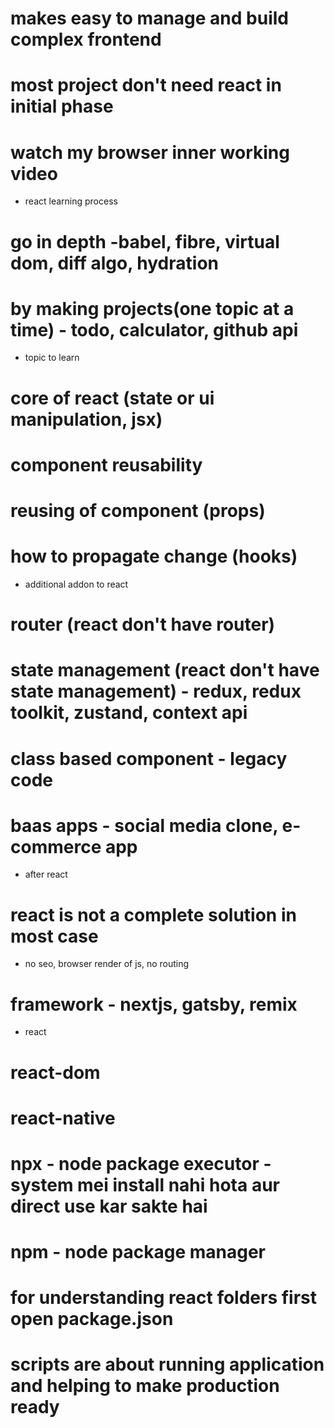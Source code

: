 # makes easy to manage and build complex frontend
# most project don't need react in initial phase


# watch my browser inner working video

- react learning process
# go in depth -babel, fibre, virtual dom, diff algo, hydration

# by making projects(one topic at a time) - todo, calculator, github api

- topic to learn
# core of react (state or ui manipulation, jsx)
# component reusability
# reusing of component (props)
# how to propagate change (hooks)

- additional addon to react
# router (react don't have router)
# state management (react don't have state management) - redux, redux toolkit, zustand, context api
# class based component - legacy code
# baas apps - social media clone, e-commerce app

- after react
# react is not a complete solution in most case
- no seo, browser render of js, no routing
# framework - nextjs, gatsby, remix

- react 
# react-dom
# react-native


 
# npx - node package executor - system mei install nahi hota aur direct use kar sakte hai
# npm - node package manager


# for understanding react folders first open package.json 
# scripts are about running application and helping to make production ready

